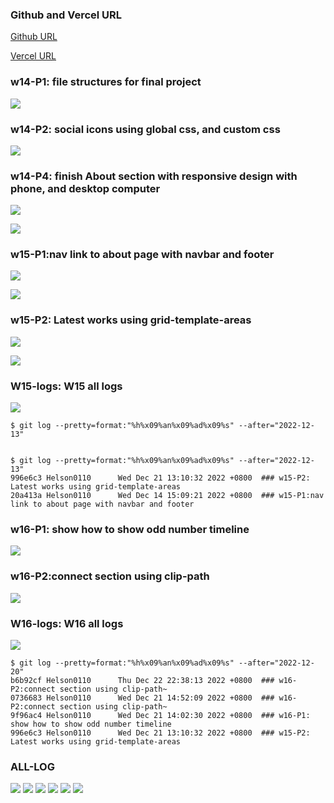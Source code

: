 ### Github and Vercel URL

[Github URL](https://github.com/Helson0110/1111-web-demo-410350267)

[Vercel URL](https://1111-web-demo-410350267-tfro.vercel.app/)

### w14-P1: file structures for final project
![](w14-p1.png)

### w14-P2: social icons using global css, and custom css
![](w14-p2.png)

### w14-P4: finish About section with responsive design with phone, and desktop computer

![](w14-p4-1.png)

![](w14-p4-2.png)

### w15-P1:nav link to about page with navbar and footer

![](w15-p1.png)

![](w15-p1-2.png)

### w15-P2: Latest works using grid-template-areas

![](w15-p2-1.png)

![](w15-p2-2.png)

### W15-logs: W15 all logs

![](w15-logs.png)

```
$ git log --pretty=format:"%h%x09%an%x09%ad%x09%s" --after="2022-12-13"


$ git log --pretty=format:"%h%x09%an%x09%ad%x09%s" --after="2022-12-13"
996e6c3 Helson0110      Wed Dec 21 13:10:32 2022 +0800  ### w15-P2: Latest works using grid-template-areas
20a413a Helson0110      Wed Dec 14 15:09:21 2022 +0800  ### w15-P1:nav link to about page with navbar and footer
```


### w16-P1: show how to show odd number timeline
 
![](w16-p1.png)

### w16-P2:connect section using clip-path
 
![](w16-p2.png)

### W16-logs: W16 all logs

![](w16-logs.PNG)

```
$ git log --pretty=format:"%h%x09%an%x09%ad%x09%s" --after="2022-12-20"
b6b92cf Helson0110      Thu Dec 22 22:38:13 2022 +0800  ### w16-P2:connect section using clip-path~
0736683 Helson0110      Wed Dec 21 14:52:09 2022 +0800  ### w16-P2:connect section using clip-path~
9f96ac4 Helson0110      Wed Dec 21 14:02:30 2022 +0800  ### w16-P1: show how to show odd number timeline
996e6c3 Helson0110      Wed Dec 21 13:10:32 2022 +0800  ### w15-P2: Latest works using grid-template-areas
```

### ALL-LOG

![](git-push1.PNG)
![](git-push2.PNG)
![](git-push3.PNG)
![](git-push4.PNG)
![](git-push5.PNG)
![](git-push6.PNG)